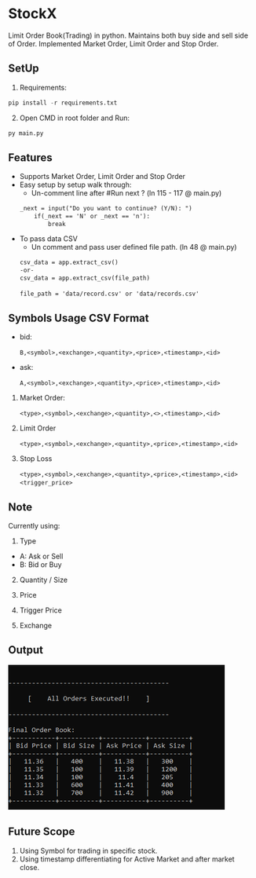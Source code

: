 # StockX
Limit Order Book(Trading) in python. Maintains both buy side and sell side of Order.  Implemented Market Order, Limit Order and Stop Order.

## SetUp
1. Requirements:
```python
pip install -r requirements.txt
```
2. Open CMD in root folder and Run:
```python
py main.py
```

## Features
* Supports Market Order, Limit Order and Stop Order
* Easy setup by setup walk through:
    - Un-comment line after #Run next ? (ln 115 - 117 @ main.py)
    ```
    _next = input("Do you want to continue? (Y/N): ")
        if(_next == 'N' or _next == 'n'):
            break
    ```
* To pass data CSV
    - Un comment and pass user defined file path. (ln 48 @ main.py)
    ```
    csv_data = app.extract_csv()
    -or-
    csv_data = app.extract_csv(file_path)

    file_path = 'data/record.csv' or 'data/records.csv'
    ```

## Symbols Usage CSV Format

* bid:

    `B,<symbol>,<exchange>,<quantity>,<price>,<timestamp>,<id>`

* ask:

    `A,<symbol>,<exchange>,<quantity>,<price>,<timestamp>,<id>`

1. Market Order:

    `<type>,<symbol>,<exchange>,<quantity>,<>,<timestamp>,<id>`

2. Limit Order

	`<type>,<symbol>,<exchange>,<quantity>,<price>,<timestamp>,<id>`	

3. Stop Loss

    `<type>,<symbol>,<exchange>,<quantity>,<price>,<timestamp>,<id><trigger_price>`

## Note
Currently using:
1. Type 
* A: Ask or Sell
* B: Bid or Buy

2. Quantity / Size

3. Price

4. Trigger Price

5. Exchange 

## Output
![image Output](data/output_img.png)

## Future Scope
1. Using Symbol for trading in specific stock.
2. Using timestamp differentiating for Active Market and after market close.